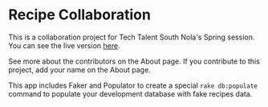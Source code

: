# Recipe Collaboration

This is a collaboration project for Tech Talent South Nola's Spring session.  You can see the live version [here](https://cookmesomethingmister.herokuapp.com/).

See more about the contributors on the About page.  If you contribute to this project, add your name on the About page.

This app includes Faker and Populator to create a special `rake db:populate` command to populate your development database with fake recipes data.

